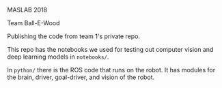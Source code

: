 MASLAB 2018

Team Ball-E-Wood

Publishing the code from team 1's private repo.

This repo has the notebooks we used for testing out computer vision and deep learning models in `notebooks/`.

In `python/` there is the ROS code that runs on the robot. It has modules for the brain, driver, goal-driver, and vision of the robot.
